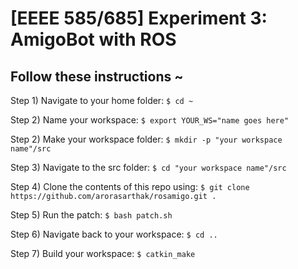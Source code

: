 # [EEEE 585/685] Experiment 3: AmigoBot with ROS

## Follow these instructions ~
Step 1) Navigate to your home folder: ```$ cd ~```

Step 2) Name your workspace: ```$ export YOUR_WS="name goes here"```

Step 2) Make your workspace folder: ```$ mkdir -p "your workspace name"/src```

Step 3) Navigate to the src folder: ```$ cd "your workspace name"/src```

Step 4) Clone the contents of this repo using: ```$ git clone https://github.com/arorasarthak/rosamigo.git .```

Step 5) Run the patch: ```$ bash patch.sh```
  
Step 6) Navigate back to your workspace: ```$ cd ..```
  
Step 7) Build your workspace: ```$ catkin_make```

